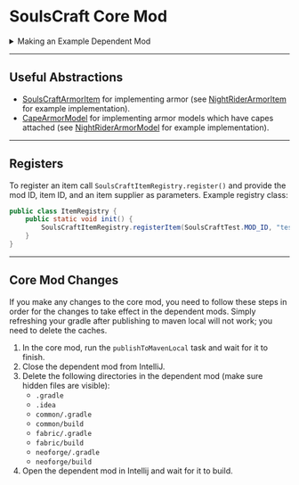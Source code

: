 # SoulsCraft Core Mod

<details>
   <summary>Making an Example Dependent Mod</summary>

   We will make a dependent mod using the SoulsCraft core mod as a dependency.
   
   First, install the Minecraft Development plugin for IntelliJ. In IntelliJ, create a new project and select "Minecraft" from the generators. Select "Architectury" from the "Templates", and then fill in the name of the mod at the top. The default "Main Class" name is a bit messed up, so make sure to rename it using [PascalCase](https://www.theserverside.com/definition/Pascal-case). In the end it should look something like this:

   ![project template](...)
   
   After creating the project, wait for it to finish building. Then, in the root `build.gradle` file, include the following in the `repositories` inside of `subprojects`:
   ```groovy
   maven { url 'https://maven.azuredoom.com/mods' }
   mavenLocal()
   ```
   The `mavenLocal()` repository will be explained later.
   
   In `common/build.gradle` include the following dependencies:
   ```groovy
   modImplementation "mod.azure.azurelib:azurelib-common-${minecraft_version}:${azurelib_version}"
   modImplementation "net.pixeldreamstudios:soulscraft-common:${soulscraft_version}"
   ```
   
   In `fabric/build.gradle` include the following dependencies:
   ```groovy
   modImplementation "mod.azure.azurelib:azurelib-fabric-${minecraft_version}:${azurelib_version}"
   modImplementation "net.pixeldreamstudios:soulscraft-fabric:${soulscraft_version}"
   ```
   
   In `neoforge/build.gradle` include the following dependencies:
   ```groovy
   modImplementation "mod.azure.azurelib:azurelib-neo-${minecraft_version}:${azurelib_version}"
   modImplementation "net.pixeldreamstudios:soulscraft-neoforge:${soulscraft_version}"
   ```
   
   Before rebuilding, clone the latest version of the SoulsCraft core mod:
   ```shell
   git clone git@github.com:thrasosc/soulscraft-core-mod.git
   ```
   
   Open the core mod in IntelliJ and wait for it to finish building. Then, run the `publishToMavenLocal` task. This will publish the artifacts to your local Maven repository at `~/.m2/repository`. The `mavenLocal()` dependency we included previously gives our project access to the `~/.m2/repository` directory.

</details>

---

## Useful Abstractions

- [SoulsCraftArmorItem](https://github.com/thrasosc/soulscraft-core-mod/blob/main/common/src/main/java/net/pixeldreamstudios/soulscraft/item/armor/SoulsCraftArmorItem.java) for implementing armor (see [NightRiderArmorItem](https://github.com/thrasosc/soulscraft-core-mod/blob/main/example-mod/common/src/main/java/net/pixeldreamstudios/soulscraft_tarnished_legacy/item/armor/sets/NightRiderArmorItem.java) for example implementation).
- [CapeArmorModel](https://github.com/thrasosc/soulscraft-core-mod/blob/main/common/src/main/java/net/pixeldreamstudios/soulscraft/item/armor/client/model/CapeArmorModel.java) for implementing armor models which have capes attached (see [NightRiderArmorModel](https://github.com/thrasosc/soulscraft-core-mod/blob/main/example-mod/common/src/main/java/net/pixeldreamstudios/soulscraft_tarnished_legacy/item/armor/client/model/NightRiderArmorModel.java) for example implementation).

---

## Registers

To register an item call `SoulsCraftItemRegistry.register()` and provide the mod ID, item ID, and an item supplier as parameters. Example registry class:
```java
public class ItemRegistry {
    public static void init() {
        SoulsCraftItemRegistry.registerItem(SoulsCraftTest.MOD_ID, "test_item", () -> new Item(new Item.Properties()));
    }
}
```

---

## Core Mod Changes

If you make any changes to the core mod, you need to follow these steps in order for the changes to take effect in the dependent mods. Simply refreshing your gradle after publishing to maven local will not work; you need to delete the caches.
1. In the core mod, run the `publishToMavenLocal` task and wait for it to finish.
2. Close the dependent mod from IntelliJ.
3. Delete the following directories in the dependent mod (make sure hidden files are visible):
   - `.gradle`
   - `.idea`
   - `common/.gradle`
   - `common/build`
   - `fabric/.gradle`
   - `fabric/build`
   - `neoforge/.gradle`
   - `neoforge/build`
4. Open the dependent mod in Intellij and wait for it to build.